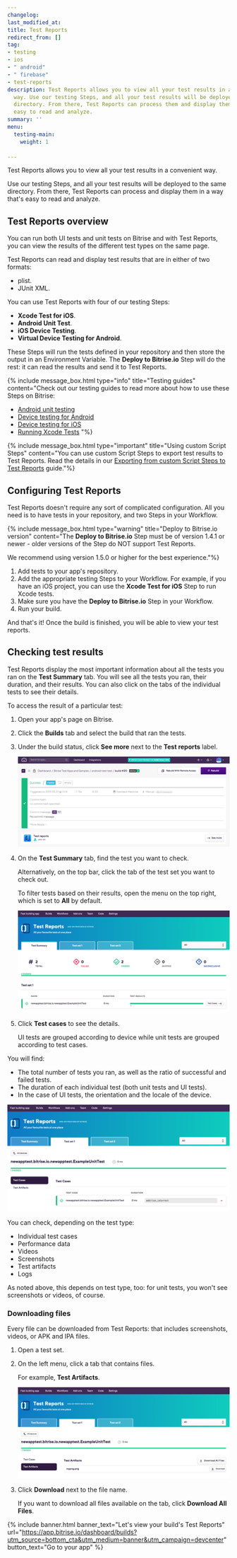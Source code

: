 ```yaml
---
changelog:
last_modified_at: 
title: Test Reports
redirect_from: []
tag:
- testing
- ios
- " android"
- " firebase"
- test-reports
description: Test Reports allows you to view all your test results in a convenient
  way. Use our testing Steps, and all your test results will be deployed to the same
  directory. From there, Test Reports can process them and display them in a way that's
  easy to read and analyze.
summary: ''
menu:
  testing-main:
    weight: 1

---
```

Test Reports allows you to view all your test results in a convenient way.

Use our testing Steps, and all your test results will be deployed to the same directory. From there, Test Reports can process and display them in a way that's easy to read and analyze.

## Test Reports overview

You can run both UI tests and unit tests on Bitrise and with Test Reports, you can view the results of the different test types on the same page.

Test Reports can read and display test results that are in either of two formats:

* plist.
* JUnit XML.

You can use Test Reports with four of our testing Steps:

* **Xcode Test for iOS**.
* **Android Unit Test**.
* **iOS Device Testing**.
* **Virtual Device Testing for Android**.

These Steps will run the tests defined in your repository and then store the output in an Environment Variable. The **Deploy to Bitrise.io** Step will do the rest: it can read the results and send it to Test Reports.

{% include message_box.html type="info" title="Testing guides" content="Check out our testing guides to read more about how to use these Steps on Bitrise:

* [Android unit testing](https://devcenter.bitrise.io/testing/android-run-a-unit-test/)
* [Device testing for Android](/testing/device-testing-for-android/)
* [Device testing for iOS](/testing/device-testing-for-ios/)
* [Running Xcode Tests](/testing/running-xcode-tests/) "%}

{% include message_box.html type="important" title="Using custom Script Steps" content="You can use custom Script Steps to export test results to Test Reports. Read the details in our [Exporting from custom Script Steps to Test Reports](/testing/exporting-to-test-reports-from-custom-script-steps/) guide."%}

## Configuring Test Reports

Test Reports doesn't require any sort of complicated configuration. All you need is to have tests in your repository, and two Steps in your Workflow.

{% include message_box.html type="warning" title="Deploy to Bitrise.io version" content="The **Deploy to Bitrise.io** Step must be of version 1.4.1 or newer - older versions of the Step do NOT support Test Reports.

We recommend using version 1.5.0 or higher for the best experience."%}

1. Add tests to your app's repository.
2. Add the appropriate testing Steps to your Workflow. For example, if you have an iOS project, you can use the **Xcode Test for iOS** Step to run Xcode tests.
3. Make sure you have the **Deploy to Bitrise.io** Step in your Workflow.
4. Run your build.

And that's it! Once the build is finished, you will be able to view your test reports.

## Checking test results

Test Reports display the most important information about all the tests you ran on the **Test Summary** tab. You will see all the tests you ran, their duration, and their results. You can also click on the tabs of the individual tests to see their details.

To access the result of a particular test:

1. Open your app's page on Bitrise.
2. Click the **Builds** tab and select the build that ran the tests.
3. Under the build status, click **See more** next to the **Test reports** label.

   ![](/img/android-test-test_-_build__20__ce39bf96fc9f7668__-_Bitrise.png)
4. On the **Test Summary** tab, find the test you want to check.

   Alternatively, on the top bar, click the tab of the test set you want to check out.

   To filter tests based on their results, open the menu on the top right, which is set to **All** by default.

   ![](/img/Test_add-on-3.png)
5. Click **Test cases** to see the details.

   UI tests are grouped according to device while unit tests are grouped according to test cases.

You will find:

* The total number of tests you ran, as well as the ratio of successful and failed tests.
* The duration of each individual test (both unit tests and UI tests).
* In the case of UI tests, the orientation and the locale of the device.

![](/img/Test_add-on-4.png)

You can check, depending on the test type:

* Individual test cases
* Performance data
* Videos
* Screenshots
* Test artifacts
* Logs

As noted above, this depends on test type, too: for unit tests, you won't see screenshots or videos, of course.

### Downloading files

Every file can be downloaded from Test Reports: that includes screenshots, videos, or APK  and IPA files.

1. Open a test set.
2. On the left menu, click a tab that contains files.

   For example, **Test Artifacts**.

   ![](/img/Test_add-on-5.png)
3. Click **Download** next to the file name.

   If you want to download all files available on the tab, click **Download All Files**.

{% include banner.html banner_text="Let's view your build's Test Reports" url="https://app.bitrise.io/dashboard/builds?utm_source=bottom_cta&utm_medium=banner&utm_campaign=devcenter" button_text="Go to your app" %}